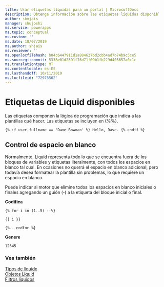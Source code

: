 ```yaml
---
title: Usar etiquetas líquidas para un portal | MicrosoftDocs
description: Obtenga información sobre las etiquetas líquidas disponibles en un portal.
author: sbmjais
manager: shujoshi
ms.service: powerapps
ms.topic: conceptual
ms.custom: ''
ms.date: 10/07/2019
ms.author: shjais
ms.reviewer: ''
ms.openlocfilehash: b04c6447911d1a884627bd2cbb4ad7b74b9c5ce5
ms.sourcegitcommit: 5338e01d2591f76d71f09b1fb229d405657a0c1c
ms.translationtype: MT
ms.contentlocale: es-ES
ms.lasthandoff: 10/11/2019
ms.locfileid: "72976562"
---
```

# <a name="available-liquid-tags"></a>Etiquetas de Liquid disponibles

Las etiquetas componen la lógica de programación que indica a las plantillas qué hacer. Las etiquetas se incluyen en {%%}.

```
{% if user.fullname == 'Dave Bowman' %} Hello, Dave. {% endif %}
```

## <a name="whitespace-control"></a>Control de espacio en blanco

Normalmente, Liquid representa todo lo que se encuentra fuera de los bloques de variables y etiquetas literalmente, con todos los espacios en blanco tal cual. En ocasiones no querrá el espacio en blanco adicional, pero todavía desea formatear la plantilla sin problemas, lo que requiere un espacio en blanco.

Puede indicar al motor que elimine todos los espacios en blanco iniciales o finales agregando un guión (-) a la etiqueta del bloque inicial o final.

**Codifica**

```
{% for i in (1..5) --%}

{{ i }}

{%-- endfor %}
```

**Genere**

```
12345
```
### <a name="see-also"></a>Vea también

[Tipos de líquido](liquid-types.md)  
[Objetos Liquid](liquid-objects.md)  
[Filtros líquidos](liquid-filters.md) 
